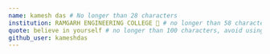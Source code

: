 ```yaml
---
name: kamesh das # No longer than 28 characters
institution: RAMGARH ENGINEERING COLLEGE 🚩 # no longer than 58 characters
quote: believe in yourself # no longer than 100 characters, avoid using quotes(") to guarantee the format remains the same.
github_user: kameshdas
---
```

